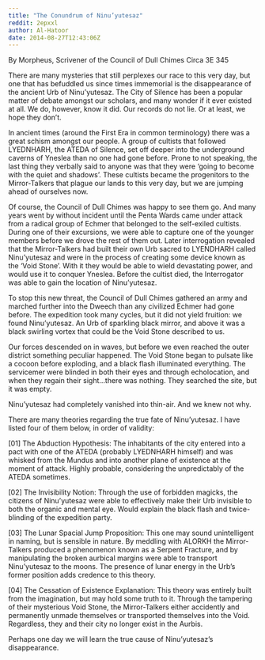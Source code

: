```yaml
---
title: "The Conundrum of Ninu’yutesaz"
reddit: 2epxxl
author: Al-Hatoor
date: 2014-08-27T12:43:06Z
---
```


By Morpheus, Scrivener of the Council of Dull Chimes
Circa 3E 345

There are many mysteries that still perplexes our race to this very day, but one that has befuddled us since times immemorial is the disappearance of the ancient Urb of Ninu’yutesaz. The City of Silence has been a popular matter of debate amongst our scholars, and many wonder if it ever existed at all. We do, however, know it did. Our records do not lie. Or at least, we hope they don’t.

In ancient times (around the First Era in common terminology) there was a great schism amongst our people. A group of cultists that followed LYEDNHARH, the ATEDA of Silence, set off deeper into the underground caverns of Yneslea than no one had gone before. Prone to not speaking, the last thing they verbally said to anyone was that they were ‘going to become with the quiet and shadows’. These cultists became the progenitors to the Mirror-Talkers that plague our lands to this very day, but we are jumping ahead of ourselves now.

Of course, the Council of Dull Chimes was happy to see them go. And many years went by without incident until the Penta Wards came under attack from a radical group of Echmer that belonged to the self-exiled cultists. During one of their excursions, we were able to capture one of the younger members before we drove the rest of them out. Later interrogation revealed that the Mirror-Talkers had built their own Urb sacred to LYENDHARH called Ninu’yutesaz and were in the process of creating some device known as the ‘Void Stone’. With it they would be able to wield devastating power, and would use it to conquer Yneslea. Before the cultist died, the Interrogator was able to gain the location of Ninu’yutesaz.

To stop this new threat, the Council of Dull Chimes gathered an army and marched further into the Dweech than any civilized Echmer had gone before. The expedition took many cycles, but it did not yield fruition: we found Ninu’yutesaz. An Urb of sparkling black mirror, and above it was a black swirling vortex that could be the Void Stone described to us.

Our forces descended on in waves, but before we even reached the outer district something peculiar happened. The Void Stone began to pulsate like a cocoon before exploding, and a black flash illuminated everything. The servicemer were blinded in both their eyes and through echolocation, and when they regain their sight…there was nothing. They searched the site, but it was empty.

Ninu’yutesaz had completely vanished into thin-air. And we knew not why.

There are many theories regarding the true fate of Ninu’yutesaz. I have listed four of them below, in order of validity:

[01] The Abduction Hypothesis: The inhabitants of the city entered into a pact with one of the ATEDA (probably LYEDNHARH himself) and was whisked from the Mundus and into another plane of existence at the moment of attack. Highly probable, considering the unpredictably of the ATEDA sometimes.

[02] The Invisibility Notion: Through the use of forbidden magicks, the citizens of Ninu’yutesaz were able to effectively make their Urb invisible to both the organic and mental eye. Would explain the black flash and twice-blinding of the expedition party.

[03] The Lunar Spacial Jump Proposition: This one may sound unintelligent in naming, but is sensible in nature. By meddling with ALORKH the Mirror-Talkers produced a phenomenon known as a Serpent Fracture, and by manipulating the broken aurbical margins were able to transport Ninu’yutesaz to the moons. The presence of lunar energy in the Urb’s former position adds credence to this theory.

[04] The Cessation of Existence Explanation: This theory was entirely built from the imagination, but may hold some truth to it. Through the tampering of their mysterious Void Stone, the Mirror-Talkers either accidently and permanently unmade themselves or transported themselves into the Void. Regardless, they and their city no longer exist in the Aurbis.

Perhaps one day we will learn the true cause of Ninu’yutesaz’s disappearance.
